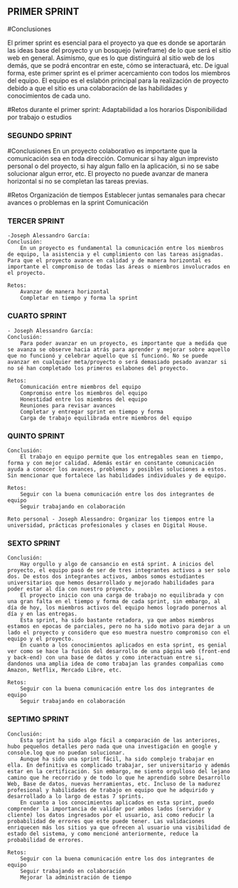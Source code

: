 ## PRIMER SPRINT

#Conclusiones

El primer sprint es esencial para el proyecto ya que es donde se aportarán las ideas base del proyecto y un bosquejo (wireframe) de lo que será el sitio web en general. Asimismo, que es lo que distinguirá al sitio web de los demás, que se podrá encontrar en este, cómo se interactuará, etc. 
De igual forma, este primer sprint es el primer acercamiento con todos los miembros del equipo. El equipo es el eslabón principal para la realización de proyecto debido a que el sitio es una colaboración de las habilidades y conocimientos de cada uno. 

#Retos durante el primer sprint:
Adaptabilidad a los horarios
Disponibilidad por trabajo o estudios

### SEGUNDO SPRINT

#Conclusiones
En un proyecto colaborativo es importante que la comunicación sea en toda dirección. Comunicar si hay algun imprevisto personal o del proyecto, si hay algun fallo en la aplicación, si no se sabe solucionar algun error, etc. 
El proyecto no puede avanzar de manera horizontal si no se completan las tareas previas.

#Retos
Organización de tiempos
Establecer juntas semanales para checar avances o problemas en la sprint
Comunicación

### TERCER SPRINT

    -Joseph Alessandro García:
    Conclusión:
        En un proyecto es fundamental la comunicación entre los miembros de equipo, la asistencia y el cumplimiento con las tareas asignadas. Para que el proyecto avance en calidad y de manera horizontal es importante el compromiso de todas las áreas o miembros involucrados en el proyecto.
    
    Retos:
        Avanzar de manera horizontal
        Completar en tiempo y forma la sprint

### CUARTO SPRINT

    - Joseph Alessandro García: 
    Conclusión: 
        Para poder avanzar en un proyecto, es importante que a medida que se avanza se observe hacia atrás para aprender y mejorar sobre aquello que no funcionó y celebrar aquello que sí funcionó. No se puede avanzar en cualquier meta/proyecto o será demasiado pesado avanzar si no sé han completado los primeros eslabones del proyecto. 
	
    Retos:
		Comunicación entre miembros del equipo
		Compromiso entre los miembros del equipo
		Honestidad entre los miembros del equipo
		Reuniones para revisar avances
		Completar y entregar sprint en tiempo y forma
        Carga de trabajo equilibrada entre miembros del equipo

### QUINTO SPRINT
    Conclusión: 
        El trabajo en equipo permite que los entregables sean en tiempo, forma y con mejor calidad. Además estár en constante comunicación ayuda a conocer los avances, problemas y posibles soluciones a estos. Sin mencionar que fortalece las habilidades individuales y de equipo.

    Retos:
		Seguir con la buena comunicación entre los dos integrantes de equipo
        Seguir trabajando en colaboración 

    Reto personal - Joseph Alessandro: Organizar los tiempos entre la universidad, prácticas profesionales y clases en Digital House.
    
### SEXTO SPRINT
    Conclusión: 
        Hay orgullo y algo de cansancio en está sprint. A inicios del proyecto, el equipo pasó de ser de tres integrantes activos a ser solo dos. De estos dos integrantes activos, ambos somos estudiantes universitarios que hemos desarrollado y mejorado habilidades para poder estar al día con nuestro proyecto. 
        El proyecto inicio con una carga de trabajo no equilibrada y con una gran falta en el tiempo y forma de cada sprint, sin embargo, al día de hoy, los miembros activos del equipo hemos logrado ponernos al día y en las entregas. 
        Esta sprint, ha sido bastante retadora, ya que ambos miembros estamos en epocas de parciales, pero no ha sido motivo para dejar a un lado el proyecto y considero que eso muestra nuestro compromiso con el equipo y el proyecto. 
        En cuanto a los conocimientos aplicados en esta sprint, es genial ver como se hace la fusión del desarrollo de una página web (front-end y back-end) con una base de datos y como interactuan entre si, dandonos una amplia idea de como trabajan las grandes compañias como Amazon, Netflix, Mercado Libre, etc.

    Retos:
        Seguir con la buena comunicación entre los dos integrantes de equipo
        Seguir trabajando en colaboración 

### SEPTIMO SPRINT
    Conclusión: 
        Esta sprint ha sido algo fácil a comparación de las anteriores, hubo pequeños detalles pero nada que una investigación en google y console.log que no puedan solucionar. 
        Aunque ha sido una sprint fácil, ha sido complejo trabajar en ella. En definitiva es complicado trabajar, ser universitario y además estar en la certificación. Sin embargo, me siento orgulloso del lejano camino que he recorrido y de todo lo que he aprendido sobre Desarrollo Web, Base de datos, nuevas herramientas, etc. Incluso de la madurez profesional y habilidades de trabajo en equipo que he adquirido y desarrollado a lo largo de estas 7 sprints. 
        En cuanto a los conocimientos aplicados en esta sprint, puedo comprender la importancia de validar por ambos lados (servidor y cliente) los datos ingresados por el usuario, asi como reducir la probabilidad de errores que este puede tener. Las validaciones enriquecen más los sitios ya que ofrecen al usuario una visibilidad de estado del sistema, y como mencioné anteriormente, reduce la probabilidad de errores.

    Retos:
        Seguir con la buena comunicación entre los dos integrantes de equipo
        Seguir trabajando en colaboración 
        Mejorar la administración de tiempo
    
    
